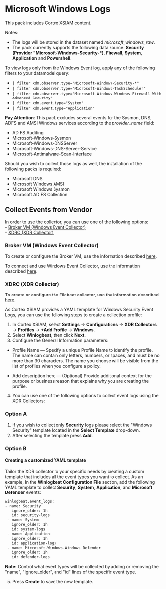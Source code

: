 # Microsoft Windows Logs

This pack includes Cortex XSIAM content.

Notes: 

- The logs will be stored in the dataset named *microsoft_windows_raw*.
- The pack currently supports the following data source: **Security (Provider "Microsoft-Windows-Security-*)**, **Firewall**, **System**, **Application** and **Powershell**.

To view logs only from the Windows Event log, apply any of the following filters to your datamodel query:
- `| filter xdm.observer.type="Microsoft-Windows-Security-*"`
- `| filter xdm.observer.type="Microsoft-Windows-TaskScheduler"`
- `| filter xdm.observer.type="Microsoft-Windows-Windows Firewall With Advanced Security"`
- `| filter xdm.event.type="System"`
- `| filter xdm.event.type="Application"`

**Pay Attention**: 
This pack excludes several events for the Sysmon, DNS, ADFS and AMSI Windows services according to the *provider_name* field:
- AD FS Auditing
- Microsoft-Windows-Sysmon
- Microsoft-Windows-DNSServer
- Microsoft-Windows-DNS-Server-Service
- Microsoft-Antimalware-Scan-Interface

Should you wish to collect those logs as well, the installation of the following packs is required:
- Microsoft DNS
- Microsoft Windows AMSI
- Microsoft Windows Sysmon
- Microsoft AD FS Collection

## Collect Events from Vendor

In order to use the collector, you can use one of the following options:       
    - [Broker VM (Windows Event Collector)](#broker-vm-windows-event-collector)   
    - [XDRC (XDR Collector)](#xdrc-xdr-collector)
   


### Broker VM (Windows Event Collector)

To create or configure the Broker VM, use the information described [here](https://docs-cortex.paloaltonetworks.com/r/Cortex-XDR/Cortex-XDR-Pro-Administrator-Guide/Configure-the-Broker-VM).


To connect and use Windows Event Collector, use the information described [here](https://docs-cortex.paloaltonetworks.com/r/Cortex-XDR/Cortex-XDR-Pro-Administrator-Guide/Activate-the-Windows-Event-Collector).


### XDRC (XDR Collector)

To create or configure the Filebeat collector, use the information described [here](https://docs-cortex.paloaltonetworks.com/r/Cortex-XDR/Cortex-XDR-Pro-Administrator-Guide/XDR-Collectors).


As Cortex XSIAM provides a YAML template for Windows Security Event Logs, you can use the following steps to create a collection profile:

 1. In Cortex XSIAM, select **Settings** → **Configurations** → **XDR Collectors** → **Profiles** → **+Add Profile** → **Windows**.
 2. Select **Winlogbeat**, then click **Next**.
 3. Configure the General Information parameters:

- Profile Name — Specify a unique Profile Name to identify the profile. The name can contain only letters, numbers, or spaces, and must be no more than 30 characters. The name you choose will be visible from the list of profiles when you configure a policy.

- Add description here — (Optional) Provide additional context for the purpose or business reason that explains why you are creating the profile.

4. You can use one of the following options to collect event logs using the XDR Collectors:

### Option A

1. If you wish to collect only **Security** logs please select the "Windows Security" template located in the **Select Template** drop-down. 
2. After selecting the template press **Add**.

### Option B

#### Creating a customized YAML template

Tailor the XDR collector to your specific needs by creating a custom template that includes all the event types you want to collect.
As an example, In the **Winlogbeat Configuration File** section, add the following YAML template to collect **Security**, **System**, **Application**, and **Microsoft Defender** events:

 ```bash
winlogbeat.event_logs:
- name: Security
    ignore_older: 1h
    id: security-logs
  - name: System
    ignore_older: 1h
    id: system-logs
  - name: Application
    ignore_older: 1h
    id: application-logs
  - name: Microsoft-Windows-Windows Defender
    ignore_older: 1h
    id: defender-logs      
```

**Note:** Control what event types will be collected by adding or removing the "name", "ignore_older", and "id" lines of the specific event type.

5. Press **Create** to save the new template.
